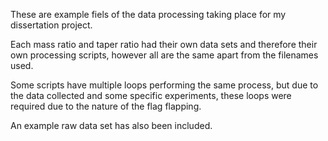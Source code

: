 These are example fiels of the data processing taking place for my dissertation project.

Each mass ratio and taper ratio had their own data sets and therefore their own processing scripts, however all are the same apart from the filenames used.

Some scripts have multiple loops performing the same process, but due to the data collected and some specific experiments, these loops were required due to the nature of the flag flapping.

An example raw data set has also been included.
